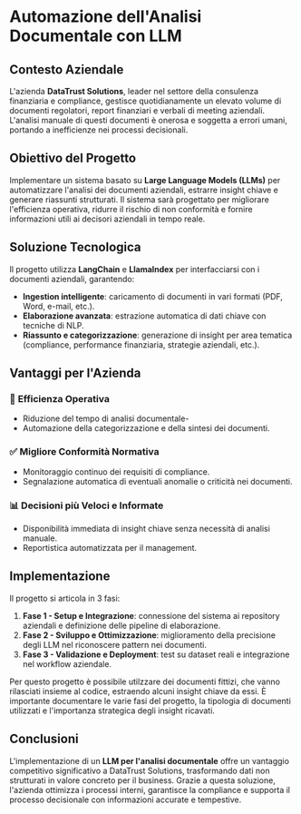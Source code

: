 # Automazione dell'Analisi Documentale con LLM

## Contesto Aziendale
L'azienda **DataTrust Solutions**, leader nel settore della consulenza finanziaria e compliance, gestisce quotidianamente un elevato volume di documenti regolatori, report finanziari e verbali di meeting aziendali. L'analisi manuale di questi documenti è onerosa e soggetta a errori umani, portando a inefficienze nei processi decisionali.

## Obiettivo del Progetto
Implementare un sistema basato su **Large Language Models (LLMs)** per automatizzare l'analisi dei documenti aziendali, estrarre insight chiave e generare riassunti strutturati. Il sistema sarà progettato per migliorare l'efficienza operativa, ridurre il rischio di non conformità e fornire informazioni utili ai decisori aziendali in tempo reale.

## Soluzione Tecnologica
Il progetto utilizza **LangChain** e **LlamaIndex** per interfacciarsi con i documenti aziendali, garantendo:
- **Ingestion intelligente**: caricamento di documenti in vari formati (PDF, Word, e-mail, etc.).
- **Elaborazione avanzata**: estrazione automatica di dati chiave con tecniche di NLP.
- **Riassunto e categorizzazione**: generazione di insight per area tematica (compliance, performance finanziaria, strategie aziendali, etc.).

## Vantaggi per l'Azienda
### 🚀 **Efficienza Operativa**
- Riduzione del tempo di analisi documentale-
- Automazione della categorizzazione e della sintesi dei documenti.

### ✅ **Migliore Conformità Normativa**
- Monitoraggio continuo dei requisiti di compliance.
- Segnalazione automatica di eventuali anomalie o criticità nei documenti.

### 📊 **Decisioni più Veloci e Informate**
- Disponibilità immediata di insight chiave senza necessità di analisi manuale.
- Reportistica automatizzata per il management.

## Implementazione
Il progetto si articola in 3 fasi:
1. **Fase 1 - Setup e Integrazione**: connessione del sistema ai repository aziendali e definizione delle pipeline di elaborazione.
2. **Fase 2 - Sviluppo e Ottimizzazione**: miglioramento della precisione degli LLM nel riconoscere pattern nei documenti.
3. **Fase 3 - Validazione e Deployment**: test su dataset reali e integrazione nel workflow aziendale.

Per questo progetto è possibile utilzzare dei documenti fittizi, che vanno rilasciati insieme al codice, estraendo alcuni insight chiave da essi. È importante documentare le varie fasi del progetto, la tipologia di documenti utilizzati e l'importanza strategica degli insight ricavati.

## Conclusioni
L'implementazione di un **LLM per l'analisi documentale** offre un vantaggio competitivo significativo a DataTrust Solutions, trasformando dati non strutturati in valore concreto per il business. Grazie a questa soluzione, l'azienda ottimizza i processi interni, garantisce la compliance e supporta il processo decisionale con informazioni accurate e tempestive.
